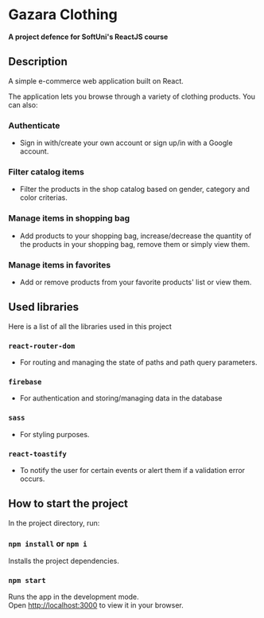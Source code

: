 # Gazara Clothing 

**A project defence for SoftUni's ReactJS course**

## Description

A simple e-commerce web application built on React. 

The application lets you browse through a variety of clothing products. You can also:

### Authenticate

- Sign in with/create your own account or sign up/in with a Google account. 

### Filter catalog items

- Filter the products in the shop catalog based on gender, category and color criterias.

### Manage items in shopping bag

- Add products to your shopping bag, increase/decrease the quantity of the products in your shopping bag, remove them or simply view them.

### Manage items in favorites

- Add or remove products from your favorite products' list or view them.

## Used libraries

Here is a list of all the libraries used in this project

### `react-router-dom`

- For routing and managing the state of paths and path query parameters.

### `firebase`

- For authentication and storing/managing data in the database

### `sass`

- For styling purposes.

### `react-toastify`

- To notify the user for certain events or alert them if a validation error occurs.

## How to start the project

In the project directory, run:

### `npm install` or `npm i`

Installs the project dependencies.

### `npm start`

Runs the app in the development mode.\
Open [http://localhost:3000](http://localhost:3000) to view it in your browser.

